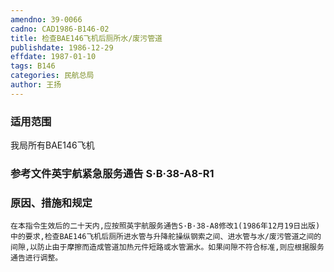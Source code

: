 ```yaml
---
amendno: 39-0066
cadno: CAD1986-B146-02
title: 检查BAE146飞机后厕所水/废污管道
publishdate: 1986-12-29
effdate: 1987-01-10
tags: B146
categories: 民航总局
author: 王扬
---
```


### 适用范围 
我局所有BAE146飞机

### 参考文件英宇航紧急服务通告 S·B·38-A8-R1

### 原因、措施和规定 
    在本指令生效后的二十天内,应按照英宇航服务通告S·B·38-A8修改1(1986年12月19日出版)中的要求,检查BAE146飞机后厕所进水管与升降舵操纵钢索之间、进水管与水/废污管道之间的间隙,以防止由于摩擦而造成管道加热元件短路或水管漏水。如果间隙不符合标准,则应根据服务通告进行调整。
